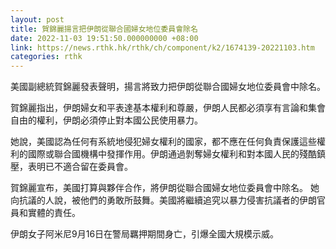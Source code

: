 ```yaml
---
layout: post
title: 賀錦麗揚言把伊朗從聯合國婦女地位委員會除名
date: 2022-11-03 19:51:50.000000000 +08:00
link: https://news.rthk.hk/rthk/ch/component/k2/1674139-20221103.htm
categories: rthk
---
```


美國副總統賀錦麗發表聲明，揚言將致力把伊朗從聯合國婦女地位委員會中除名。

賀錦麗指出，伊朗婦女和平表達基本權利和尊嚴，伊朗人民都必須享有言論和集會自由的權利，伊朗必須停止對本國公民使用暴力。

她說，美國認為任何有系統地侵犯婦女權利的國家，都不應在任何負責保護這些權利的國際或聯合國機構中發揮作用。伊朗通過剝奪婦女權利和對本國人民的殘酷鎮壓，表明已不適合留在委員會。

賀錦麗宣布，美國打算與夥伴合作，將伊朗從聯合國婦女地位委員會中除名。 她向抗議的人說，被他們的勇敢所鼓舞。美國將繼續追究以暴力侵害抗議者的伊朗官員和實體的責任。

伊朗女子阿米尼9月16日在警局羈押期間身亡，引爆全國大規模示威。
